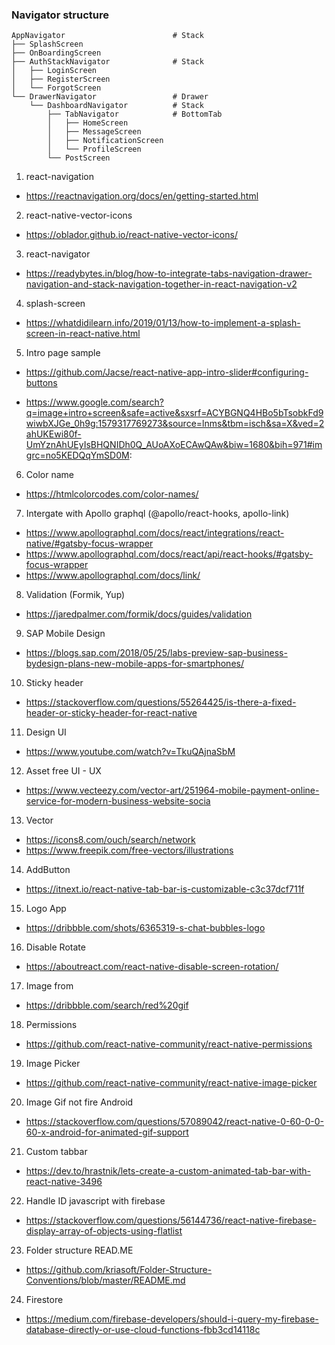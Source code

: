 <!-- <img src="src/assets/demo/sample1.gif" alt="React Native Best Practice" width="250"/> -->

### Navigator structure

    AppNavigator                        # Stack
    ├── SplashScreen
    ├── OnBoardingScreen
    ├── AuthStackNavigator              # Stack
    │   ├── LoginScreen
    │   ├── RegisterScreen
    │   └── ForgotScreen
    └── DrawerNavigator                 # Drawer
        └── DashboardNavigator          # Stack
            ├── TabNavigator            # BottomTab
            │   ├── HomeScreen
            │   ├── MessageScreen
            │   ├── NotificationScreen
            │   └── ProfileScreen
            └── PostScreen

1. react-navigation

- https://reactnavigation.org/docs/en/getting-started.html

2. react-native-vector-icons

- https://oblador.github.io/react-native-vector-icons/

3. react-navigator

- https://readybytes.in/blog/how-to-integrate-tabs-navigation-drawer-navigation-and-stack-navigation-together-in-react-navigation-v2

4. splash-screen

- https://whatdidilearn.info/2019/01/13/how-to-implement-a-splash-screen-in-react-native.html

5. Intro page sample

- https://github.com/Jacse/react-native-app-intro-slider#configuring-buttons

- https://www.google.com/search?q=image+intro+screen&safe=active&sxsrf=ACYBGNQ4HBo5bTsobkFd9wiwbXJGe_0h9g:1579317769273&source=lnms&tbm=isch&sa=X&ved=2ahUKEwi80f-UmYznAhUEyIsBHQNIDh0Q_AUoAXoECAwQAw&biw=1680&bih=971#imgrc=no5KEDQqYmSD0M:

6. Color name

- https://htmlcolorcodes.com/color-names/

7. Intergate with Apollo graphql (@apollo/react-hooks, apollo-link)

- https://www.apollographql.com/docs/react/integrations/react-native/#gatsby-focus-wrapper
- https://www.apollographql.com/docs/react/api/react-hooks/#gatsby-focus-wrapper
- https://www.apollographql.com/docs/link/

8. Validation (Formik, Yup)

- https://jaredpalmer.com/formik/docs/guides/validation

9. SAP Mobile Design

- https://blogs.sap.com/2018/05/25/labs-preview-sap-business-bydesign-plans-new-mobile-apps-for-smartphones/

10. Sticky header

- https://stackoverflow.com/questions/55264425/is-there-a-fixed-header-or-sticky-header-for-react-native

11. Design UI

- https://www.youtube.com/watch?v=TkuQAjnaSbM

12. Asset free UI - UX

- https://www.vecteezy.com/vector-art/251964-mobile-payment-online-service-for-modern-business-website-socia

13. Vector

- https://icons8.com/ouch/search/network
- https://www.freepik.com/free-vectors/illustrations

14. AddButton

- https://itnext.io/react-native-tab-bar-is-customizable-c3c37dcf711f

15. Logo App

- https://dribbble.com/shots/6365319-s-chat-bubbles-logo

16. Disable Rotate

- https://aboutreact.com/react-native-disable-screen-rotation/

17. Image from

- https://dribbble.com/search/red%20gif

18. Permissions

- https://github.com/react-native-community/react-native-permissions

19. Image Picker

- https://github.com/react-native-community/react-native-image-picker

20. Image Gif not fire Android

- https://stackoverflow.com/questions/57089042/react-native-0-60-0-0-60-x-android-for-animated-gif-support

21. Custom tabbar

- https://dev.to/hrastnik/lets-create-a-custom-animated-tab-bar-with-react-native-3496

22. Handle ID javascript with firebase

- https://stackoverflow.com/questions/56144736/react-native-firebase-display-array-of-objects-using-flatlist

23. Folder structure READ.ME

- https://github.com/kriasoft/Folder-Structure-Conventions/blob/master/README.md

24. Firestore

- https://medium.com/firebase-developers/should-i-query-my-firebase-database-directly-or-use-cloud-functions-fbb3cd14118c
